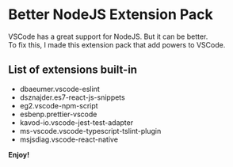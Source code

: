 # Better NodeJS Extension Pack

VSCode has a great support for NodeJS. But it can be better.  
To fix this, I made this extension pack that add powers to VSCode.

## List of extensions built-in

- dbaeumer.vscode-eslint
- dsznajder.es7-react-js-snippets
- eg2.vscode-npm-script
- esbenp.prettier-vscode
- kavod-io.vscode-jest-test-adapter
- ms-vscode.vscode-typescript-tslint-plugin
- msjsdiag.vscode-react-native

**Enjoy!**

